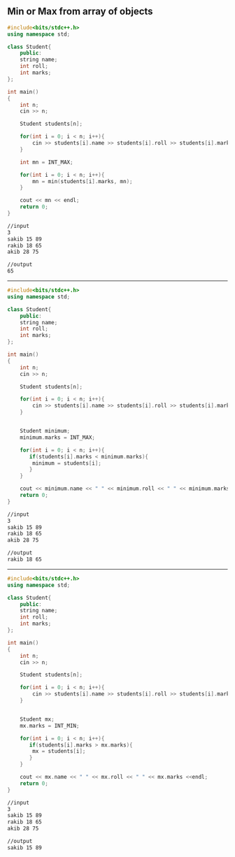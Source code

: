 ## Min or Max from array of objects

```c++
#include<bits/stdc++.h>
using namespace std;

class Student{
    public:
    string name;
    int roll;
    int marks;
};

int main()
{
    int n;
    cin >> n;

    Student students[n];

    for(int i = 0; i < n; i++){
        cin >> students[i].name >> students[i].roll >> students[i].marks; 
    }

    int mn = INT_MAX;

    for(int i = 0; i < n; i++){
        mn = min(students[i].marks, mn);
    }

    cout << mn << endl;
    return 0;
}
```
```bash
//input
3
sakib 15 89
rakib 18 65
akib 28 75

//output
65
```

-----------------------------------------------------------------------------------------------------------------------------------

```c++
#include<bits/stdc++.h>
using namespace std;

class Student{
    public:
    string name;
    int roll;
    int marks;
};

int main()
{
    int n;
    cin >> n;

    Student students[n];

    for(int i = 0; i < n; i++){
        cin >> students[i].name >> students[i].roll >> students[i].marks; 
    }


    Student minimum;
    minimum.marks = INT_MAX;

    for(int i = 0; i < n; i++){
       if(students[i].marks < minimum.marks){
        minimum = students[i];
       }
    }

    cout << minimum.name << " " << minimum.roll << " " << minimum.marks <<endl;
    return 0;
}
```
```bash
//input
3
sakib 15 89
rakib 18 65
akib 28 75

//output
rakib 18 65
```

---------------------------------------------------------------------------------------------------------------------------------------

```c++
#include<bits/stdc++.h>
using namespace std;

class Student{
    public:
    string name;
    int roll;
    int marks;
};

int main()
{
    int n;
    cin >> n;

    Student students[n];

    for(int i = 0; i < n; i++){
        cin >> students[i].name >> students[i].roll >> students[i].marks; 
    }


    Student mx;
    mx.marks = INT_MIN;

    for(int i = 0; i < n; i++){
       if(students[i].marks > mx.marks){
        mx = students[i];
       }
    }

    cout << mx.name << " " << mx.roll << " " << mx.marks <<endl;
    return 0;
}
```
```bash
//input
3
sakib 15 89
rakib 18 65
akib 28 75

//output
sakib 15 89
```
